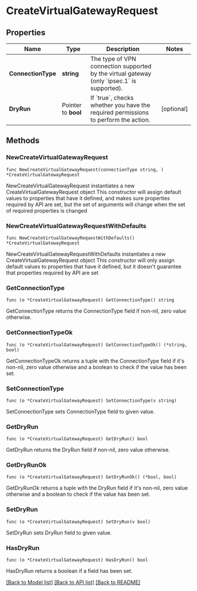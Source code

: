# CreateVirtualGatewayRequest

## Properties

Name | Type | Description | Notes
------------ | ------------- | ------------- | -------------
**ConnectionType** | **string** | The type of VPN connection supported by the virtual gateway (only &#x60;ipsec.1&#x60; is supported). | 
**DryRun** | Pointer to **bool** | If &#x60;true&#x60;, checks whether you have the required permissions to perform the action. | [optional] 

## Methods

### NewCreateVirtualGatewayRequest

`func NewCreateVirtualGatewayRequest(connectionType string, ) *CreateVirtualGatewayRequest`

NewCreateVirtualGatewayRequest instantiates a new CreateVirtualGatewayRequest object
This constructor will assign default values to properties that have it defined,
and makes sure properties required by API are set, but the set of arguments
will change when the set of required properties is changed

### NewCreateVirtualGatewayRequestWithDefaults

`func NewCreateVirtualGatewayRequestWithDefaults() *CreateVirtualGatewayRequest`

NewCreateVirtualGatewayRequestWithDefaults instantiates a new CreateVirtualGatewayRequest object
This constructor will only assign default values to properties that have it defined,
but it doesn't guarantee that properties required by API are set

### GetConnectionType

`func (o *CreateVirtualGatewayRequest) GetConnectionType() string`

GetConnectionType returns the ConnectionType field if non-nil, zero value otherwise.

### GetConnectionTypeOk

`func (o *CreateVirtualGatewayRequest) GetConnectionTypeOk() (*string, bool)`

GetConnectionTypeOk returns a tuple with the ConnectionType field if it's non-nil, zero value otherwise
and a boolean to check if the value has been set.

### SetConnectionType

`func (o *CreateVirtualGatewayRequest) SetConnectionType(v string)`

SetConnectionType sets ConnectionType field to given value.


### GetDryRun

`func (o *CreateVirtualGatewayRequest) GetDryRun() bool`

GetDryRun returns the DryRun field if non-nil, zero value otherwise.

### GetDryRunOk

`func (o *CreateVirtualGatewayRequest) GetDryRunOk() (*bool, bool)`

GetDryRunOk returns a tuple with the DryRun field if it's non-nil, zero value otherwise
and a boolean to check if the value has been set.

### SetDryRun

`func (o *CreateVirtualGatewayRequest) SetDryRun(v bool)`

SetDryRun sets DryRun field to given value.

### HasDryRun

`func (o *CreateVirtualGatewayRequest) HasDryRun() bool`

HasDryRun returns a boolean if a field has been set.


[[Back to Model list]](../README.md#documentation-for-models) [[Back to API list]](../README.md#documentation-for-api-endpoints) [[Back to README]](../README.md)


